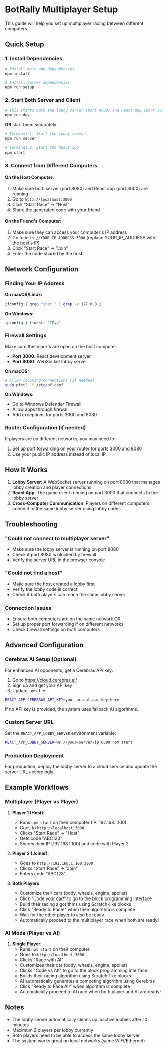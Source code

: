 # BotRally Multiplayer Setup

This guide will help you set up multiplayer racing between different computers.

## Quick Setup

### 1. Install Dependencies
```bash
# Install main app dependencies
npm install

# Install server dependencies
npm run setup
```

### 2. Start Both Server and Client
```bash
# This starts both the lobby server (port 8080) and React app (port 3000)
npm run dev
```

**OR** start them separately:

```bash
# Terminal 1: Start the lobby server
npm run server

# Terminal 2: Start the React app
npm start
```

### 3. Connect from Different Computers

#### On the Host Computer:
1. Make sure both server (port 8080) and React app (port 3000) are running
2. Go to `http://localhost:3000`
3. Click "Start Race" → "Host"
4. Share the generated code with your friend

#### On the Friend's Computer:
1. Make sure they can access your computer's IP address
2. Go to `http://YOUR_IP_ADDRESS:3000` (replace YOUR_IP_ADDRESS with the host's IP)
3. Click "Start Race" → "Join"
4. Enter the code shared by the host

## Network Configuration

### Finding Your IP Address

**On macOS/Linux:**
```bash
ifconfig | grep "inet " | grep -v 127.0.0.1
```

**On Windows:**
```bash
ipconfig | findstr "IPv4"
```

### Firewall Settings

Make sure these ports are open on the host computer:
- **Port 3000**: React development server
- **Port 8080**: WebSocket lobby server

**On macOS:**
```bash
# Allow incoming connections (if needed)
sudo pfctl -f /etc/pf.conf
```

**On Windows:**
- Go to Windows Defender Firewall
- Allow apps through firewall
- Add exceptions for ports 3000 and 8080

### Router Configuration (if needed)

If players are on different networks, you may need to:
1. Set up port forwarding on your router for ports 3000 and 8080
2. Use your public IP address instead of local IP

## How It Works

1. **Lobby Server**: A WebSocket server running on port 8080 that manages lobby creation and player connections
2. **React App**: The game client running on port 3000 that connects to the lobby server
3. **Cross-Computer Communication**: Players on different computers connect to the same lobby server using lobby codes

## Troubleshooting

### "Could not connect to multiplayer server"
- Make sure the lobby server is running on port 8080
- Check if port 8080 is blocked by firewall
- Verify the server URL in the browser console

### "Could not find a host"
- Make sure the host created a lobby first
- Verify the lobby code is correct
- Check if both players can reach the same lobby server

### Connection Issues
- Ensure both computers are on the same network OR
- Set up proper port forwarding if on different networks
- Check firewall settings on both computers

## Advanced Configuration

### Cerebras AI Setup (Optional)
For enhanced AI opponents, get a Cerebras API key:
1. Go to https://cloud.cerebras.ai/
2. Sign up and get your API key
3. Update `.env` file:
```bash
REACT_APP_CEREBRAS_API_KEY=your_actual_api_key_here
```

If no API key is provided, the system uses fallback AI algorithms.

### Custom Server URL
Set the `REACT_APP_LOBBY_SERVER` environment variable:
```bash
REACT_APP_LOBBY_SERVER=ws://your-server-ip:8080 npm start
```

### Production Deployment
For production, deploy the lobby server to a cloud service and update the server URL accordingly.

## Example Workflows

### Multiplayer (Player vs Player)

1. **Player 1 (Host)**:
   - Runs `npm start` on their computer (IP: 192.168.1.100)
   - Goes to `http://localhost:3000`
   - Clicks "Start Race" → "Host"
   - Gets code "ABC123"
   - Shares their IP (192.168.1.100) and code with Player 2

2. **Player 2 (Joiner)**:
   - Goes to `http://192.168.1.100:3000`
   - Clicks "Start Race" → "Join"
   - Enters code "ABC123"

3. **Both Players**:
   - Customize their cars (body, wheels, engine, spoiler)
   - Click "Code your car!" to go to the block programming interface
   - Build their racing algorithms using Scratch-like blocks
   - Click "Ready to Race!" when their algorithm is complete
   - Wait for the other player to also be ready
   - Automatically proceed to the multiplayer race when both are ready!

### AI Mode (Player vs AI)

1. **Single Player**:
   - Runs `npm start` on their computer
   - Goes to `http://localhost:3000`
   - Clicks "Race with AI"
   - Customizes their car (body, wheels, engine, spoiler)
   - Clicks "Code vs AI!" to go to the block programming interface
   - Builds their racing algorithm using Scratch-like blocks
   - AI automatically generates a competing algorithm using Cerebras
   - Click "Ready to Race AI!" when algorithm is complete
   - Automatically proceed to AI race when both player and AI are ready!

## Notes

- The lobby server automatically cleans up inactive lobbies after 10 minutes
- Maximum 2 players per lobby currently
- Both players need to be able to access the same lobby server
- The system works great on local networks (same WiFi/Ethernet)
